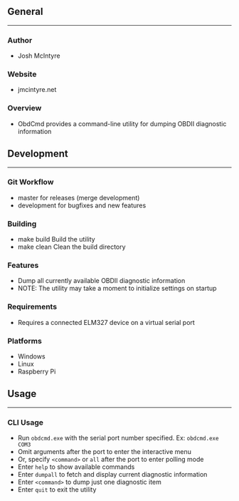 ## General
____________

### Author
* Josh McIntyre

### Website
* jmcintyre.net

### Overview
* ObdCmd provides a command-line utility for dumping OBDII diagnostic information

## Development
________________

### Git Workflow
* master for releases (merge development)
* development for bugfixes and new features

### Building
* make build
Build the utility
* make clean
Clean the build directory

### Features
* Dump all currently available OBDII diagnostic information
* NOTE: The utility may take a moment to initialize settings on startup

### Requirements
* Requires a connected ELM327 device on a virtual serial port

### Platforms
* Windows
* Linux
* Raspberry Pi

## Usage
____________

### CLI Usage
* Run `obdcmd.exe` with the serial port number specified. Ex: `obdcmd.exe COM3`
* Omit arguments after the port to enter the interactive menu
* Or, specify `<command>` or `all` after the port to enter polling mode
* Enter `help` to show available commands
* Enter `dumpall` to fetch and display current diagnostic information
* Enter `<command>` to dump just one diagnostic item
* Enter `quit` to exit the utility
